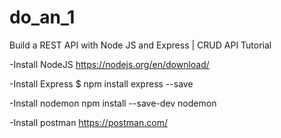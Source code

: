 # do_an_1
Build a REST API with Node JS and Express | CRUD API Tutorial

-Install NodeJS https://nodejs.org/en/download/

-Install Express $ npm install express --save

-Install nodemon npm install --save-dev nodemon

-Install postman https://postman.com/

